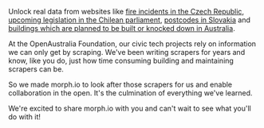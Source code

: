 Unlock real data from websites like [fire incidents in the Czech Republic](https://morph.io/soit-sk/firebrno), [upcoming legislation in the Chilean parliament](https://morph.io/ciudadanointeligente/pmocl-agendas), [postcodes in Slovakia](https://morph.io/soit-sk/slovakia_post_codes) and [buildings which are planned to be built or knocked down in Australia](https://morph.io/planningalerts-scrapers).

At the OpenAustralia Foundation, our civic tech projects rely on information we can only get by scraping. We've been writing scrapers for years and know, like you do, just how time consuming building and maintaining scrapers can be.

So we made morph.io to look after those scrapers for us and enable collaboration in the open. It's the culmination of everything we've learned.

We're excited to share morph.io with you and can't wait to see what you'll do&nbsp;with&nbsp;it!
